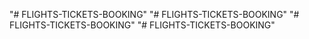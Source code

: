 "# FLIGHTS-TICKETS-BOOKING" 
"# FLIGHTS-TICKETS-BOOKING" 
"# FLIGHTS-TICKETS-BOOKING" 
"# FLIGHTS-TICKETS-BOOKING" 
